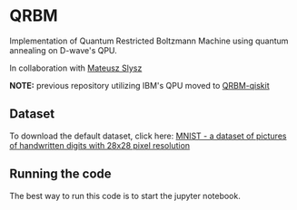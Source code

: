 # QRBM
Implementation of Quantum Restricted Boltzmann Machine using quantum annealing on D-wave's QPU.

In collaboration with [Mateusz Slysz](https://github.com/Matek1731)

**NOTE:** previous repository utilizing IBM's QPU moved to [QRBM-qiskit](https://github.com/mareksubocz/QRBM-qiskit)

## Dataset
To download the default dataset, click here: [MNIST - a dataset of pictures of handwritten digits with 28x28 pixel resolution](https://www.kaggle.com/oddrationale/mnist-in-csv)

## Running the code
The best way to run this code is to start the jupyter notebook.
